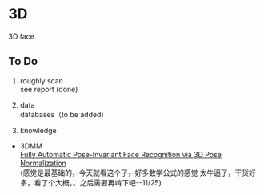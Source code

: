 # 3D
3D face 

To Do 
---------
1. roughly scan  
see report (done)  

2. data  
databases（to be added)  

3. knowledge  
+ 3DMM  
[Fully Automatic Pose-Invariant Face Recognition via 3D Pose Normalization](https://cseweb.ucsd.edu/~ravir/6998/papers/p187-blanz.pdf)  
(~~感觉是最基础的，今天就看这个了，好多数学公式的感觉~~ 太牛逼了，干货好多，看了个大概。。之后需要再啃下吧--11/25)  


